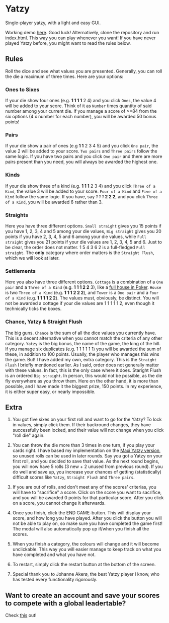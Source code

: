 # Yatzy
Single-player yatzy, with a light and easy GUI.

Working demo [here](https://sergiosja.github.io/Yatzy/). Good luck!
Alternatively, clone the repository and run index.html. This way you can play whenever you want!
If you have never played Yatzy before, you might want to read the rules below.

## Rules
Roll the dice and see what values you are presented. Generally, you can roll the die a maximum of three times. Here are your options:

### Ones to Sixes
If your die show four ones (e.g. **1 1 1 1** 2 4) and you click ``Ones``, the value 4 will be added to your score. Think of it as ``Number`` times quantity of said number among your current die. If you manage a score of >=84 from the six options (4 x number for each number), you will be awarded 50 bonus points!

### Pairs
If your die show a pair of ones (e.g **1 1** 2 3 4 5) and you click ``One pair``, the value 2 will be added to your score. ``Two pairs`` and ``Three pairs`` follow the same logic. If you have two pairs and you click ``One pair`` and there are more pairs present than you need, you will always be awarded the highest one.

### Kinds
If your die show three of a kind (e.g. **1 1 1** 2 3 4) and you click ``Three of a Kind``, the value 3 will be added to your score. ``Four of a Kind`` and ``Five of a Kind`` follow the same logic. If you have, say *1 1 1* **2 2 2**, and you click ``Three of a Kind``, you will be awarded 6 rather than 3.

### Straights
Here you have three different options. ``Small straight`` gives you 15 points if you have 1, 2, 3, 4 and 5 among your die values, ``Big straight`` gives you 20 points if you have 2, 3, 4, 5 and 6 among your die values, while ``Full straight`` gives you 21 points if your die values are 1, 2, 3, 4, 5 and 6. Just to be clear, the order does not matter. 1 5 4 3 6 2 is a full-fledged ``Full straight``. The **only** category where order matters is the ``Straight Flush``, which we will look at later.

### Settlements
Here you also have three different options. ``Cottage`` is a combination of a ``One pair`` and a ``Three of a Kind`` (e.g. **1 1 1 2 2** 3), like a [full house in Poker](https://en.wikipedia.org/wiki/List_of_poker_hands#Full_house). ``House`` is two ``Three of a Kind`` (e.g. **1 1 1 2 2 2**), and ``Tower`` is a ``One pair`` and a ``Four of a Kind`` (e.g. **1 1 1 1 2 2**). The values must, obviously, be distinct. You will not be awarded a cottage if your die values are 1 1 1 1 1 2, even though it technically ticks the boxes.

### Chance, Yatzy & Straight Flush
The big guns. ``Chance`` is the sum of all the dice values you currently have. This is a decent alternative when you cannot match the criteria of any other category. ``Yatzy`` is the big bonus, the name of the game, the king of the hill. If you manage six duplicates (e.g. 1 1 1 1 1 1) you will be awarded the sum of these, in addition to 100 points. Usually, the player who manages this wins the game. But! I have added my own, extra category. This is the ``Straight Flush`` I briefly mentioned earlier. As I said, order does not generally matter with these values. In fact, this is the only case where it does. Staright Flush is an ordered ``Big straight``. In person, this would not be possible, as the die fly everywhere as you throw them. Here on the other hand, it is more than possible, and I have made it the biggest prize, 150 points. In my experience, it is either super easy, or nearly impossible. 


## Extra
1. You got five sixes on your first roll and want to go for the Yatzy? To lock in values, simply click them. If their backround changes, they have successfully been locked, and their value will not change when you click "roll die" again.

2. You can throw the die more than 3 times in one turn, if you play your cards right. I have based my implementation on the [Maxi Yatzy version](https://en.wikipedia.org/wiki/Yatzy#Maxi_Yatzy), so unused rolls can be used in later rounds. Say you got a Yatzy on your first roll, and you decided to save that value. As the next round begins, you will now have 5 rolls (3 new + 2 unused from previous round). If you do well and save up, you increase your chances of getting (statistically) difficult scores like ``Yatzy``, ``Straight Flush`` and ``Three pairs``.

3. If you are out of rolls, and don't meet any of the scores' criterias, you will have to "sacrifice" a score. Click on the score you want to sacrifice, and you will be awarded 0 points for that particular score. After you click on a score, you cannot change it afterwards.

4. Once you finish, click the END GAME-button. This will display your score, and how long you have played. After you click the button you will not be able to play on, so make sure you have completed the game first! The modal will also automatically pop up if/when you finish all the scores.

5. When you finish a category, the colours will change and it will become unclickable. This way you will easier manage to keep track on what you have completed and what you have not.

6. To restart, simply click the restart button at the bottom of the screen.

7. Special thank you to Johanne Akerø, the best Yatzy player I know, who has tested every functionality rigorously.

## Want to create an account and save your scores to compete with a global leadertable?
Check [this](https://github.com/sergiosja/Mega-Yatzy) out!
